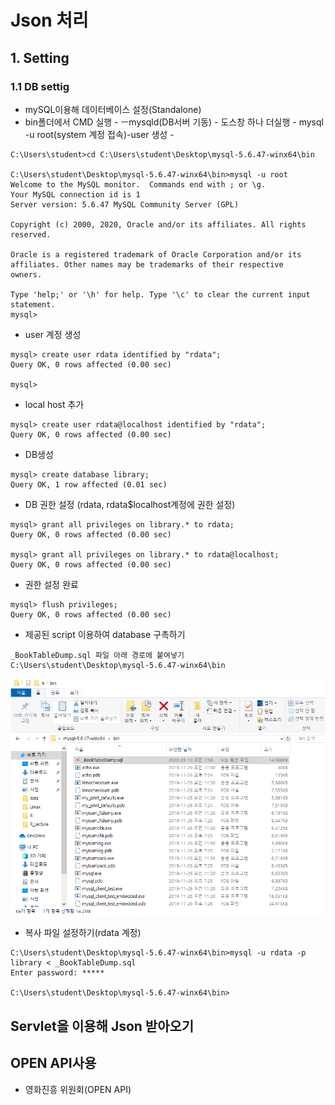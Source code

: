 # Json 처리

## 1. Setting

### 1.1 DB settig 

   * mySQL이용해 데이터베이스 설정(Standalone)
   * bin폴더에서 CMD 실행 - ㅡmysqld(DB서버 기동) - 도스창 하나 더실행 - mysql -u root(system 계정 접속)-user 생성 - 

```
C:\Users\student>cd C:\Users\student\Desktop\mysql-5.6.47-winx64\bin

C:\Users\student\Desktop\mysql-5.6.47-winx64\bin>mysql -u root
Welcome to the MySQL monitor.  Commands end with ; or \g.
Your MySQL connection id is 1
Server version: 5.6.47 MySQL Community Server (GPL)

Copyright (c) 2000, 2020, Oracle and/or its affiliates. All rights reserved.

Oracle is a registered trademark of Oracle Corporation and/or its
affiliates. Other names may be trademarks of their respective
owners.

Type 'help;' or '\h' for help. Type '\c' to clear the current input statement.
mysql>
```

* user 계정 생성

```
mysql> create user rdata identified by "rdata";
Query OK, 0 rows affected (0.00 sec)

mysql>
```

* local host 추가

```
mysql> create user rdata@localhost identified by "rdata";
Query OK, 0 rows affected (0.00 sec)
```

* DB생성

```
mysql> create database library;
Query OK, 1 row affected (0.01 sec)
```

* DB 권한 설정 (rdata, rdata$localhost계정에 권한 설정)

```
mysql> grant all privileges on library.* to rdata;
Query OK, 0 rows affected (0.00 sec)

mysql> grant all privileges on library.* to rdata@localhost;
Query OK, 0 rows affected (0.00 sec)
```

* 권한 설정 완료

```
mysql> flush privileges;
Query OK, 0 rows affected (0.00 sec)
```

* 제공된 script 이용하여 database 구촉하기

```
_BookTableDump.sql 파일 아래 경로에 붙여넣기
C:\Users\student\Desktop\mysql-5.6.47-winx64\bin
```

![image-20200310160526310](image/image-20200310160526310.png)

* 복사 파일 설정하기(rdata 계정)

```
C:\Users\student\Desktop\mysql-5.6.47-winx64\bin>mysql -u rdata -p library < _BookTableDump.sql
Enter password: *****

C:\Users\student\Desktop\mysql-5.6.47-winx64\bin>
```





## Servlet을 이용해 Json 받아오기



## OPEN API사용

* 영화진흥 위원회(OPEN API)